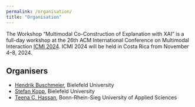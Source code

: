 ```yaml
---
permalink: /organisation/
title: "Organisation"
---
```


The Workshop “Multimodal Co-Construction of Explanation with XAI” is a full-day workshop at the 26th ACM International Conference on Multimodal Interaction [ICMI 2024](https://icmi.acm.org/2024/). ICMI 2024 will be held in Costa Rica from November 4–8, 2024.

## Organisers

* [Hendrik Buschmeier](https://purl.net/org/hbuschme), Bielefeld University
* [Stefan Kopp](https://www.techfak.uni-bielefeld.de/~skopp/), Bielefeld University
* [Teena C. Hassan](https://www.h-brs.de/de/inf/prof-dr-teena-chakkalayil-hassan), Bonn-Rhein-Sieg University of Applied Sciences
